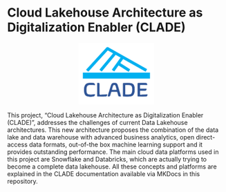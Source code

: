 # Cloud Lakehouse Architecture as Digitalization Enabler (CLADE) 

<div align="center">
  <img src="assets/clade-logo.png">
</div>

This project, “Cloud Lakehouse Architecture as Digitalization Enabler (CLADE)”, addresses the challenges of current Data Lakehouse architectures. This new architecture proposes the combination of the data lake and data warehouse with advanced business analytics, open direct-access data formats, out-of-the box machine learning support and it provides outstanding performance. The main cloud data platforms used in this project are Snowflake and Databricks, which are actually trying to become a complete data lakehouse. All these concepts and platforms are explained in the CLADE documentation available via MKDocs in this repository.

